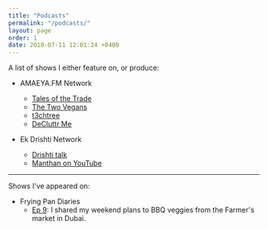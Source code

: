 ```yaml
---
title: "Podcasts"
permalink: "/podcasts/"
layout: page
order: 1
date: 2018-07-11 12:01:24 +0400
---
```

A list of shows I either feature on, or produce:

* AMAEYA.FM Network
	* [Tales of the Trade](https://talesofthe.trade)
	* [The Two Vegans](https://amaeya.fm/twovegans/)
	* [t3chtree](https://amaeya.fm/techtree/)
    * [DeCluttr Me](https://amaeya.fm/decluttrme/)


* Ek Drishti Network
	* [Drishti talk](http://talk.ekdrishti.in)
	* [Manthan on YouTube](https://www.youtube.com/channel/UCh9Fhp4zwj-GMPSoGV0Uwtw)
    
    
<hr />
Shows I've appeared on:

* Frying Pan Diaries
	* [Ep 9](http://fryingpan.fm/coconut-water-and-katakat): I shared my weekend plans to BBQ veggies from the Farmer's market in Dubai.
